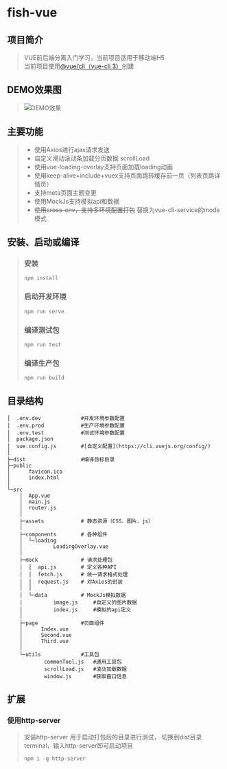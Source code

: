 # fish-vue

## 项目简介
> VUE前后端分离入门学习，当前项目适用于移动端H5  
> 当前项目使用[@vue/cli（vue-cli 3）](https://cli.vuejs.org/zh/guide/)创建

## DEMO效果图
> ![DEMO效果](https://github.com/kevin4j/fish-vue/blob/master/fish-vue-demo.gif)

## 主要功能
> * 使用Axios进行ajax请求发送 
> * 自定义滑动滚动条加载分页数据 scrollLoad
> * 使用vue-loading-overlay支持页面加载loading动画
> * 使用keep-alive+include+vuex支持页面跳转缓存前一页（列表页跳详情页）
> * 支持meta页面主题变更
> * 使用MockJs支持模拟api和数据
> * ~~使用cross-env，支持多环境配置打包~~ 替换为vue-cli-service的mode模式


## 安装、启动或编译

> ### 安装
> ```
> npm install
> ```
> 
> ### 启动开发环境
> ```
> npm run serve
> ```
> 
> ### 编译测试包
> ```
> npm run test
> ```
> 
> ### 编译生产包
> ```
> npm run build
> ```

## 目录结构
```
│  .env.dev             #开发环境参数配置
│  .env.prod            #生产环境参数配置
│  .env.test            #测试环境参数配置
│  package.json
│  vue.config.js        #[自定义配置](https://cli.vuejs.org/config/)
│  
├─dist                  #编译目标目录
├─public
│      favicon.ico
│      index.html
│      
└─src
    │  App.vue
    │  main.js
    │  router.js
    │  
    ├─assets            # 静态资源（CSS、图片、js）
    │          
    ├─components        # 各种组件
    │  └─loading
    │          LoadingOverlay.vue
    │          
    ├─mock              # 请求处理包
    │  │  api.js        # 定义各种API
    │  │  fetch.js      # 统一请求格式处理
    │  │  request.js    # 对Axios的封装
    │  │  
    │  └─data           # MockJs模拟数据
    │          image.js     #自定义的图片数据
    │          index.js     #模拟的api定义
    │          
    ├─page              #页面组件
    │      Index.vue
    │      Second.vue
    │      Third.vue
    │      
    └─utils             #工具包
            commonTool.js   #通用工具包
            scrollLoad.js   #滚动加载数据
            window.js       #获取窗口信息
```

## 扩展
### 使用http-server
> 安装http-server 用于启动打包后的目录进行测试，
> 切换到dist目录terminal，输入http-server即可启动项目
> ```
> npm i -g http-server
> ```